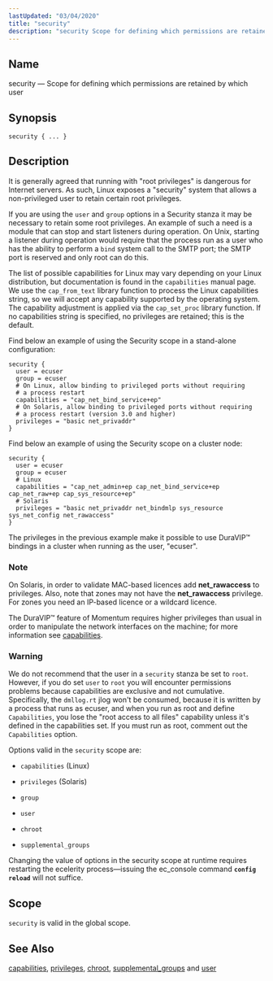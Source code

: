 ```yaml
---
lastUpdated: "03/04/2020"
title: "security"
description: "security Scope for defining which permissions are retained by which user security It is generally agreed that running with root privileges is dangerous for Internet servers As such Linux exposes a security system that allows a non privileged user to retain certain root privileges If you are using the user..."
---
```


<a name="conf.ref.security"></a> 
## Name

security — Scope for defining which permissions are retained by which user

## Synopsis

`security { ... }`

<a name="idp11602096"></a> 
## Description

It is generally agreed that running with "root privileges" is dangerous for Internet servers. As such, Linux exposes a "security" system that allows a non-privileged user to retain certain root privileges.

If you are using the `user` and `group` options in a Security stanza it may be necessary to retain some root privileges. An example of such a need is a module that can stop and start listeners during operation. On Unix, starting a listener during operation would require that the process run as a user who has the ability to perform a `bind` system call to the SMTP port; the SMTP port is reserved and only root can do this.

The list of possible capabilities for Linux may vary depending on your Linux distribution, but documentation is found in the `capabilities` manual page. We use the `cap_from_text` library function to process the Linux capabilities string, so we will accept any capability supported by the operating system. The capability adjustment is applied via the `cap_set_proc` library function. If no capabilities string is specified, no privileges are retained; this is the default.

Find below an example of using the Security scope in a stand-alone configuration:

<a name="example.security"></a> 


```
security {
  user = ecuser
  group = ecuser
  # On Linux, allow binding to privileged ports without requiring
  # a process restart
  capabilities = "cap_net_bind_service+ep"
  # On Solaris, allow binding to privileged ports without requiring
  # a process restart (version 3.0 and higher)
  privileges = "basic net_privaddr"
}
```

Find below an example of using the Security scope on a cluster node:

<a name="example.security.cluster"></a> 


```
security {
  user = ecuser
  group = ecuser
  # Linux
  capabilities = "cap_net_admin+ep cap_net_bind_service+ep cap_net_raw+ep cap_sys_resource+ep"
  # Solaris
  privileges = "basic net_privaddr net_bindmlp sys_resource sys_net_config net_rawaccess"
}
```

The privileges in the previous example make it possible to use DuraVIP™ bindings in a cluster when running as the user, "ecuser".

### Note

On Solaris, in order to validate MAC-based licences add **net_rawaccess** to privileges. Also, note that zones may not have the **net_rawaccess** privilege. For zones you need an IP-based licence or a wildcard licence.

The DuraVIP™ feature of Momentum requires higher privileges than usual in order to manipulate the network interfaces on the machine; for more information see [capabilities](/momentum/3/3-reference/3-reference-conf-ref-capabilities).

### Warning

We do not recommend that the user in a `security` stanza be set to `root`. However, if you do set `user` to `root` you will encounter permissions problems because capabilities are exclusive and not cumulative. Specifically, the `dmllog.rt` jlog won't be consumed, because it is written by a process that runs as ecuser, and when you run as root and define `Capabilities`, you lose the "root access to all files" capability unless it's defined in the capabilities set. If you must run as root, comment out the `Capabilities` option.

Options valid in the `security` scope are:

*   `capabilities` (Linux)

*   `privileges` (Solaris)

*   `group`

*   `user`

*   `chroot`

*   `supplemental_groups`

Changing the value of options in the security scope at runtime requires restarting the ecelerity process—issuing the ec_console command **`config reload`**         will not suffice.

<a name="idp11633712"></a> 
## Scope

`security` is valid in the global scope.

<a name="idp11635744"></a> 
## See Also

[capabilities](/momentum/3/3-reference/3-reference-conf-ref-capabilities), [privileges](/momentum/3/3-reference/conf-ref-privileges), [chroot](/momentum/3/3-reference/3-reference-conf-ref-chroot), [supplemental_groups](/momentum/3/3-reference/3-reference-conf-ref-supplemental-groups) and [user](/momentum/3/3-reference/3-reference-conf-ref-user)
